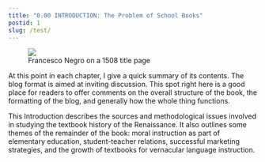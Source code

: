 ```yaml
---
title: "0.00 INTRODUCTION: The Problem of School Books"
postid: 1
slug: /test/
---
```


<figure class="mkdn-figure">
    <div onClick="createLightbox('/images_full/0.00_Introduction/Wing-ZP-535.D175Negrotitle.jpg')" data="/images_full/0.00_Introduction/Wing-ZP-535.D175Negrotitle.jpg" class="mkdn-image-link" id="lbimage">
        <img class="mkdn-image" src="/images_full/0.00_Introduction/Wing-ZP-535.D175Negrotitle.jpg" />
        <figcaption class="mkdn-figcaption">Francesco Negro on a 1508 title page</figcaption>
    </div>
</figure>


At this point in each chapter, I give a quick summary of its contents. The blog format is aimed at inviting discussion. This spot right here is a good place for readers to offer comments on the overall structure of the book, the formatting of the blog, and generally how the whole thing functions.

This Introduction describes the sources and methodological issues involved in studying the textbook history of the Renaissance. It also outlines some themes of the remainder of the book: moral instruction as part of elementary education, student-teacher relations, successful marketing strategies, and the growth of textbooks for vernacular language instruction.
